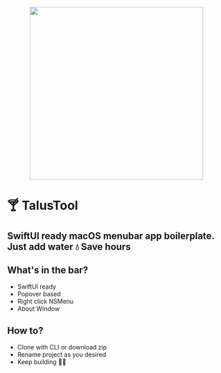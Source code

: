 
<p align="center">
<img src="https://imgur.com/aWZmQAM.gif" width="400"/>
</p>

# 🍸 TalusTool

## SwiftUI ready macOS menubar app boilerplate. Just add water 💧 Save hours

## What's in the bar?

- SwiftUI ready 
- Popover based
- Right click NSMenu
- About Window

## How to?

- Clone with CLI or download zip
- Rename project as you desired
- Keep building 💪🏻


